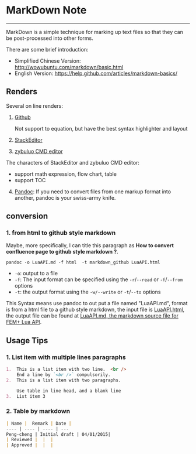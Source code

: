 # MarkDown Note
---

MarkDown is a simple technique for marking up text files so that they can be post-processed into other forms.

There are some brief introduction:
  - Simplified Chinese Version: http://wowubuntu.com/markdown/basic.html
  - English Version: https://help.github.com/articles/markdown-basics/

## Renders
Several on line renders:

1. [Github](https://www.zybuluo.com/mdeditor)
  
    Not support to equation, but have the best syntax highlighter and layout 
2. [StackEditor](https://stackedit.io/editor)
3. [zybuluo CMD editor](https://www.zybuluo.com/mdeditor)

  The characters of StackEditor and zybuluo CMD editor:
  - support math expression, flow chart, table
  - support TOC
4. [Pandoc](http://pandoc.org/README.html): If you need to convert files from one markup format into another, pandoc is your swiss-army knife. 
  
## conversion

### 1. from html to github style markdown

Maybe, more specifically, I can title this paragraph as **How to convert confluence page to github style markdown ?**.

```shell
pandoc -o LuaAPI.md -f html  -t markdown_github LuaAPI.html
```

- `-o`: output to a file
- `-f`: The input format can be specified using the `-r`/`--read` or `-f`/`--from` options
- `-t`: the output format using the `-w/--write` or `-t`/`--to` options

This Syntax means use pandoc to out put a file named "LuaAPI.md", format is from a html file to a github style markdown, the input file is [LuaAPI.html](), the output file can be found at [LuaAPI.md, the markdown source file for FEM+ Lua API]().

## Usage Tips

### 1. List item with multiple lines paragraphs 

```md
1.  This is a list item with two line.  <br />
    End a line by `<br />` compulsorily.
2.  This is a list item with two paragraphs.

    Use table in line head, and a blank line
3.  List item 3 
```

### 2. Table by markdown

```md
| Name |  Remark | Date |
---- | ---- | ---- | --- 
Peng-cheng | Initial draft | 04/01/2015|
| Reviewed |  |  |
| Approved |  |  |
```

